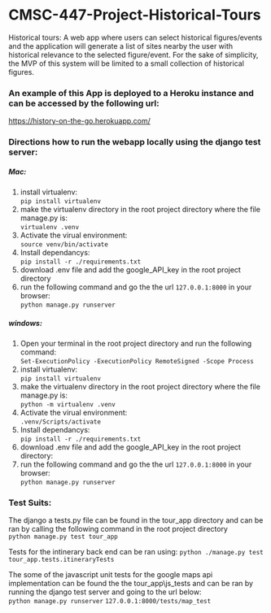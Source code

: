 # CMSC-447-Project-Historical-Tours

Historical tours: A web app where users can select historical figures/events and the application will generate a list of sites nearby the user with historical relevance to the selected figure/event. For the sake of simplicity, the MVP of this system will be limited to a small collection of historical figures.

### An example of this App is deployed to a Heroku instance and can be accessed by the following url:  
https://history-on-the-go.herokuapp.com/

### Directions how to run the webapp locally using the django test server:

##### Mac:
1. install virtualenv:  
    `pip install virtualenv`
2. make the virtualenv directory in the root project directory where the file manage.py is:  
    `virtualenv .venv` 
3. Activate the virual environment:  
    `source venv/bin/activate`
4. Install dependancys:  
    `pip install -r ./requirements.txt`
5. download .env file and add the google_API_key in the root project directory 
6. run the following command and go the the url `127.0.0.1:8000` in your browser:  
    `python manage.py runserver`

##### windows:
1. Open your terminal in the root project directory and run the following command:  
    `Set-ExecutionPolicy -ExecutionPolicy RemoteSigned -Scope Process`
2. install virtualenv:  
    `pip install virtualenv`
3. make the virtualenv directory in the root project directory where the file manage.py is:  
    `python -m virtualenv .venv` 
4. Activate the virual environment:  
    `.venv/Scripts/activate`
5. Install dependancys:  
    `pip install -r ./requirements.txt`
6. download .env file and add the google_API_key in the root project directory:   
7. run the following command and go the the url `127.0.0.1:8000` in your browser:  
    `python manage.py runserver`

### Test Suits:

The django a tests.py file can be found in the tour_app directory and can be ran by calling the following command in the root project directory  
 `python manage.py test tour_app`
 
Tests for the intinerary back end can be ran using:
 `python ./manage.py test tour_app.tests.itineraryTests`

The some of the javascript unit tests for the google maps api implementation can be found the the tour_app\js_tests and can be ran by running the django test server and going to the url below:  
`python manage.py runserver`
`127.0.0.1:8000/tests/map_test`
